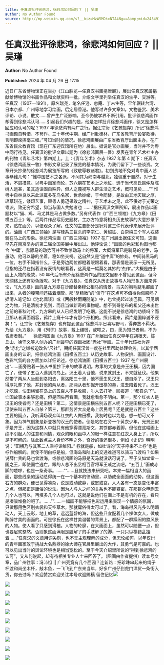 ```yaml
---
title: 任真汉批评徐悲鸿，徐悲鸿如何回应？ || 吴瑾
author: No Author Found
source: http://mp.weixin.qq.com/s?__biz=MzA5MDkxNTA4Ng==&amp;mid=2454915023&amp;idx=1&amp;sn=b152e9bca98b74c4e2ec67dab2c8e6f8&amp;chksm=87a3cfaeb0d446b88d9d2021717a0c888e86b74732acfff71e5113f451fba795e5f387f9af59&poc_token=HJ_Do2ejHyO-wNZGG8Q1S8FdPgy1YBBEob-nUEme
---
```


# 任真汉批评徐悲鸿，徐悲鸿如何回应？ || 吴瑾

**Author:** No Author Found

**Published:** 2024 年 04 月 26 日 17:15

近日广东省博物馆正在举办《江山胜览—任真汉书画捐赠展》，展出任真汉家属捐献给博物馆的书画作品和文献资料一批。介绍文字里列举任真汉的生平、交游等。任真汉（1907—1991），原名瑞尧，笔名任逊、忽庵、丁未生等，早年辗转台湾、日本京都、广州等地学习绘画，后定居香港。他写过许多文章如，文物鉴赏、美术评论、小说、散文……曾产生广泛影响，至今仍被学界不断引用。批评徐悲鸿画作却得到徐悲鸿认可……引起我们兴趣的是，他是怎样批评徐悲鸿画作，徐又是怎样回应和认可的呢？1937 年徐悲鸿有两广之行。据汪宗衍《艺苑掇存》所记“徐悲鸿书画颇自矜惜，不苟作。三十年代中期，经广州赴桂林，广东省教育厅设宴款待，言明即席挥毫三幅。”可知当时的情况。徐悲鸿画展由广东省教育厅出面主办，在广东省民众教育馆（现在广东迎宾馆所在地）展出。据说是官办画展，当时并不为粤中同行待见。任真汉的批评文章以题为《徐悲鸿画展一瞥》发表在青年艺术社主办的刊物《青年艺术》第四期上。上：《青年艺术》杂志 1937 年第 4 期下：任真汉《徐悲鸿画展一瞥》书影文章记录了展览的基本情况，为我们留下了一些谈资。文章开头抄录的徐悲鸿为展览所写的《致敬辱教诸君》。初到贵地不免对粤中画人艺事恭维几句：“惟中国艺术之各派，不问其为岭南与越北，独偏重于自然，对于生活，不屑措意。以粤中画家而论，苏六朋在艺术上之地位，逊于当代高氏昆仲及陈树人远甚，虽其造诣固自殊异，但人之蔑视写人群生活之艺术，概可见矣……”“ 惟粤中自林良以来此派辄多花鸟名家，世承妙绪，于今罔替，是故由其地天赋之厚，瑶草琪花，镂印艺事，顾粤人勇迈果敢之精神，于艺术未之见，此不佞对于光荣之粤派，致无穷希望，抑当与国人共勉者也  ……”据任真汉文章所知，展出作品以画题材以“猫、鸡、马尤其是马占做多数。”另有代表作《广西三领袖》《九方皋》《田横五百士》等。后两件作品写历史题材，主办方特意将相关历史故事的大意抄录下来，贴在画旁，以便观众了解。任文的主要部分是针对这三件代表作来展开批评的。油画《广西三领袖》是写桂系三巨头的李宗仁、黄绍竑、白崇禧三个军人戎装骑在马上的形象。徐悲鸿油画《广西三领袖》1937 在广州展出据任文可知，这画早先在南京举办的第二届全国美展中展出过。他评论说：“画面的色彩和构图也都合 ‘中庸’，赤骠马的动势可并不致惊动马上的将军，大概将军已是骑马的老手，马虽动，他可以静的坐着，稳如坐交椅。这自然又是“道中庸”的妙处。中间骑黑马的一位，右手不知指什么，于是旁边两位都瞪着眼跟着看，那表情是表示一无所见，但指的还尽在指着没有表情的眼看着，这真是一幅莫名其妙的‘杰作’。”大概是由于画上人物的缘故，50 年代后所有介绍徐悲鸿作品的图文里都不曾见到这画，但今天网络上还有彩色版呢。对于《九方皋》，任真汉从历史故事与人物形象方面来评论，“《九方皋》画的是九方皋在沙邱替秦穆公相马的情景。马夫的胸毛腿毛都画了出来，从者的腰带间还插着烟管。那“尽精微”的“信守”在这点可不值得你佩服吗？据清人笔记如《池北偶谈》或《两般秋雨庵随笔》中，也曾提起过淡巴孤，可见烟之为物，只是清初才见到，而且当做新奇的事物呢。想不到哥伦布的祖父还未出世之前的春秋时代，九方皋的从人已经发明了吃烟。这能不说是徐悲鸿的功绩吗？而且那从者满面烟容，鸦片上瘾十年才有那个形相的。照此看来，鸦片是国粹诚不诬矣！”。汪宗衍《艺苑掇存》也有提到这画“徐悲鸿平日喜写野马，得奔放不羁状。乃绘《九方皋》，用《列子》故事，戴上缰辔，或叩之，曰，愿为知己者用，不为昏庸者制。”      徐悲鸿国画《九方皋》1937 在广州展出任真汉早年在胡根天、陈丘山、徐守义等人创办的广州最早的西画社团“赤社”学画。三十年代该社为避免“赤化”之嫌被迫改名“尺社”，期间任真汉曾一度在社里帮助处理会务。以其学西画出身的认识，把徐悲鸿油画《田横五百士》从历史故事、人物安排、画面设计、色彩气氛的各方面加以详细论述。徐悲鸿油画《田横五百士》1937 在广州展出“……画旁贴着一张从书里抄下来的故事说明。故事的大意是齐王田横，因为国亡了，便带了五百人逃到海岛上。汉王着人召他，说来就封王，不来就征伐。他果然带了两从人坐船到洛阳去，离洛阳三十里，他不愿生见汉王，便自杀了。汉王只得厚礼葬了他，并封他的两从者，那两从者却掘开田横的墓，进去陪着死了。汉王才吃惊，怕田横留在岛上的五百人不易收服，叫人去打听，回报道：“都自杀了”。亡国故事本来够悲痛，但是回头再看画，我就愈看愈不明白。第一，那个红衣人是汉王的使者呢？还是田横？第二，这情景是田横告别五百人呢？还是田横已死了，汉使来叫五百人自杀？第三，那群劳苦大众是岛上居民呢？还是就是五百士？这些主要的疑点，我听满场观众叫红衣的人做田横，我初时也以为是，想一想可又不象。因为神气倒象是新登极的汉王的使者。倒是站在右旁一个黄衣少年，光景还似乎是齐王，因为这群人中就只有他穿得漂亮斯文，其馀都赤着脚，但他在这幅画上绝不引起人的注意和同情，观众的眼和画中人的眼一样注意在红衣入身上了，所以是不可解的。除此数点主人身份不明之外，奇妙的事还很多，例如《史记》明明说：“田横乃与其客二人乘桴诣雒阳。”
桴就是船，如杜诗的“天子呼来不上桴”也是桴作船解的。就使不明白桴是船，但海岛和陆上的交通难道可以骑马飞渡吗？如果说薛仁贵的马也曾渡海，或徐悲鸿画的马原是天马就没话可说了。至于又如堂堂一国之王，即使国亡逃亡，跟的人总不出丞相百官将军王戚之流吧，“五百士”画成赤脚的喽啰，也是一条奇事。……”“……且就技法来研究吧。本来一幅相当大的画面，那些线条的运动总得统一在一个基本的律动里，以助成全画面的动势。但这画右方的群众，便已见得凑杂，说是或动或静，或怒或哀，人人各有一态是变化丰富之点，但那正是庸俗的说法。因为人与人之间的关系也不能紧密，在那群众申删去几个人也可以，再填多几个人也可以，这就是说他们在画上不是有机的存在，看只是凑驳堆叠的吧了。……”“……一幅画不能够把色彩运用来表现一个情感的氛園，只做那用色区别衣裳和天空草木，那就庸俗得太可以了。看，海岛得风光多么明媚动人，天上云彩，地上的草，远远蓝碧的海，但这些只宜配着几个裸体女人，做成陶醉甘美的画面的。可是徐氏在这样甘美温馨的背景上，都配了一群躁闹的煞风景的人物。使人看了只感到滑稽。人物的轮廓，在大画面上，虽然可以随便一点，但也要层欢整然，否则象这画满眼是肢解了的手肢解了的脚，一只只纵横错乱挂着……”任真汉的文章用词尖刻，也不无主观理解的成分，但无论如何，以年仅卅的青年画家敢于挑战大名鼎鼎的徐大师在官展里展出的大作，其勇气是可嘉的。也可以见出当时的舆论环境也是相当宽松的。至于今天介绍里所说的“得到徐悲鸿的认可”，又从何说起，却有待相关专业人士来回答了。（图画由作者提供）读本号文章，品广州往事：冯沛祖 || 广州究竟有几个西园？连新路：把珍珠串起来的绳子杯渡和尚坐木杯，敲木鱼，一飞飞到广东来当年，好多广州仔到虎门洋货一条街入货，你去过吗？欢迎赞赏欢迎关注本号欢迎赐稿 留住记忆![](https://mmbiz.qpic.cn/mmbiz_jpg/PJWG74pLsMZ4fgiatibicib2ict2MrAn05qULoFib5tBO2qCxSuvCjaug79COn4PsvUw4cm4WibNfIlce2Y76DicUL2mFQ/640?wx_fmt=jpeg&from=appmsg)

![](https://mmbiz.qpic.cn/mmbiz_png/bL2iaicTYdZn66gnyNPWyUOb5ibYNGetaDhVRgs7Fx8X7HxNNgYLbgSMgoUZoynGRveePTWVNkG78Nn6Zx3KIfQ7Q/640?wx_fmt=png&from=appmsg)

![](https://mmbiz.qpic.cn/mmbiz_jpg/PJWG74pLsMZ4fgiatibicib2ict2MrAn05qULBfsFfibC0O47NyjYiaYa6sXxT7aqDQWXH5gIGcExoLhE0UuUibQhKCvGQ/640?wx_fmt=jpeg&from=appmsg)

![](https://mmbiz.qpic.cn/mmbiz_jpg/PJWG74pLsMZ4fgiatibicib2ict2MrAn05qULJwzZBKVna3WTGanJOVyqkPMugeeM0C2v4X1cbd1NsEOiaZa8wdUjNSw/640?wx_fmt=jpeg&from=appmsg)

![](https://mmbiz.qpic.cn/mmbiz_jpg/PJWG74pLsMZ4fgiatibicib2ict2MrAn05qULVS5xyvmQHiatFUjrD15ia1uz4or5Yp3iaFHJOcJowoTCbcCKQDick6ibdGg/640?wx_fmt=jpeg&from=appmsg)

![](https://mmbiz.qpic.cn/mmbiz_png/bL2iaicTYdZn6F8Hxll5jPXsYmGj4ia8JO1BCO1dMKSyELibia9m6FwoTntGQSdjhyGHgPCz6RHQA65dia5tOGWIp4jg/640?wx_fmt=png&from=appmsg)

![](https://mmbiz.qpic.cn/mmbiz_png/bL2iaicTYdZn7sloHocCzRkZaFcYXnjhL0s6Sqrysvp1MQAFGdaTnncAJUcXqpVKeoC9drlpFIad93ianniaCKuFnw/640?wx_fmt=png&from=appmsg)

![](https://mmbiz.qpic.cn/mmbiz_jpg/PJWG74pLsMZ4fgiatibicib2ict2MrAn05qULEuMicYUQDePPjBa51xZ65micQlPkibPQoXH2cYBaibUiblZUSrKm5DBm2Ww/640?wx_fmt=other&from=appmsg)

![](https://mmbiz.qpic.cn/mmbiz_png/bL2iaicTYdZn7sloHocCzRkZaFcYXnjhL08MWsppicCicBicQoXYVhVSl0RmRfyl9Fz813OZbul9TxeByNu9iaPfDe5w/640?wx_fmt=png&from=appmsg)

![](https://mmbiz.qpic.cn/mmbiz_jpg/PJWG74pLsMbnr5S4BbUwhwLDHfBfiaBDfBnCEgb4VBT9FufBeDI71bUT4ic9t9q1QWZO20U7Jhz67qyu6CicXaMQw/640?wx_fmt=jpeg&from=appmsg)

